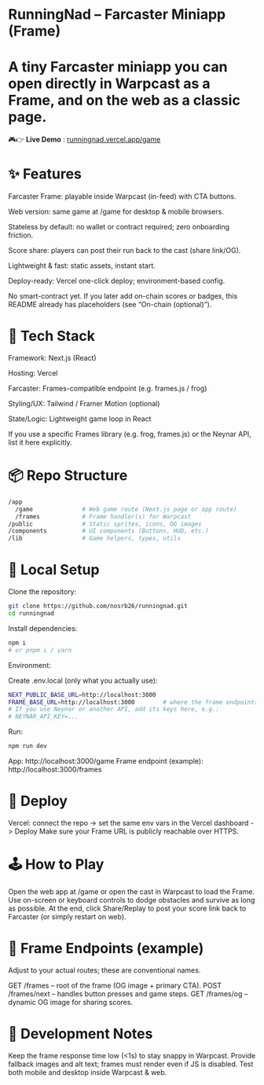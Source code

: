 # RunningNad – Farcaster Miniapp (Frame)

# A tiny Farcaster miniapp you can open directly in Warpcast as a Frame, and on the web as a classic page.

🎮👉 **Live Demo** : [runningnad.vercel.app/game](https://runningnad.vercel.app/game/)

# ✨ Features

Farcaster Frame: playable inside Warpcast (in-feed) with CTA buttons.

Web version: same game at /game for desktop & mobile browsers.

Stateless by default: no wallet or contract required; zero onboarding friction.

Score share: players can post their run back to the cast (share link/OG).

Lightweight & fast: static assets, instant start.

Deploy-ready: Vercel one-click deploy; environment-based config.

No smart-contract yet. If you later add on-chain scores or badges, this README already has placeholders (see “On-chain (optional)”).

# 🧱 Tech Stack

Framework: Next.js (React)

Hosting: Vercel

Farcaster: Frames-compatible endpoint (e.g. frames.js / frog)

Styling/UX: Tailwind / Framer Motion (optional)

State/Logic: Lightweight game loop in React

If you use a specific Frames library (e.g. frog, frames.js) or the Neynar API, list it here explicitly.

# 📦 Repo Structure

```bash
/app
  /game              # Web game route (Next.js page or app route)
  /frames            # Frame handler(s) for Warpcast
/public              # Static sprites, icons, OG images
/components          # UI components (Buttons, HUD, etc.)
/lib                 # Game helpers, types, utils
```

# 🔧 Local Setup

Clone the repository:

```bash
git clone https://github.com/nosrb26/runningnad.git
cd runningnad
```

Install dependencies:

```bash
npm i
# or pnpm i / yarn
```

Environment:

Create .env.local (only what you actually use):

```bash
NEXT_PUBLIC_BASE_URL=http://localhost:3000
FRAME_BASE_URL=http://localhost:3000        # where the frame endpoints live
# If you use Neynar or another API, add its keys here, e.g.:
# NEYNAR_API_KEY=...
```

Run:

```bash
npm run dev
```

App: http://localhost:3000/game
Frame endpoint (example): http://localhost:3000/frames

# 🚀 Deploy

Vercel: connect the repo -> set the same env vars in the Vercel dashboard -> Deploy
Make sure your Frame URL is publicly reachable over HTTPS.

# 🕹️ How to Play

Open the web app at /game or open the cast in Warpcast to load the Frame.
Use on-screen or keyboard controls to dodge obstacles and survive as long as possible.
At the end, click Share/Replay to post your score link back to Farcaster (or simply restart on web).

# 🔗 Frame Endpoints (example)

Adjust to your actual routes; these are conventional names.

GET /frames – root of the frame (OG image + primary CTA).
POST /frames/next – handles button presses and game steps.
GET /frames/og – dynamic OG image for sharing scores.

# 🧪 Development Notes

Keep the frame response time low (<1s) to stay snappy in Warpcast.
Provide fallback images and alt text; frames must render even if JS is disabled.
Test both mobile and desktop inside Warpcast & web.
